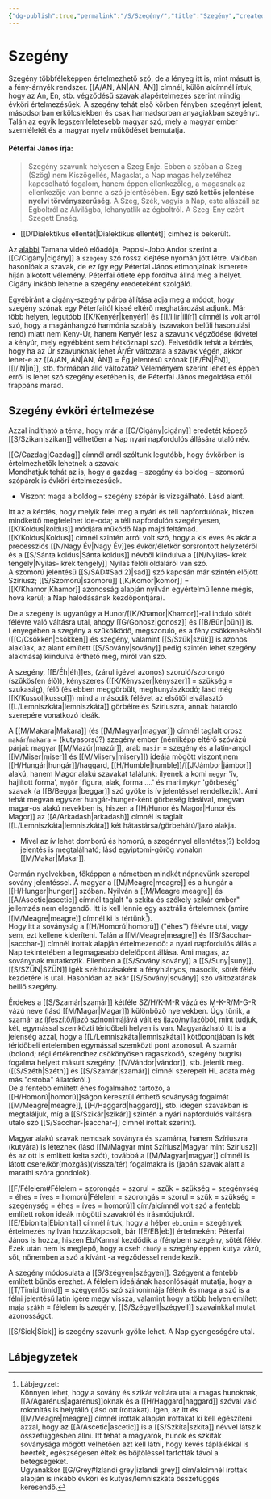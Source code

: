 ```yaml
---
{"dg-publish":true,"permalink":"/S/Szegény/","title":"Szegény","created":"2024-04-25T13:43","updated":"2025-03-21T21:52"}
---
```



# Szegény

Szegény többféleképpen értelmezhető szó, de a lényeg itt is, mint másutt is, a fény-árnyék rendszer. [[A/AN, ÁN\|AN, ÁN]] címnél, külön alcímnél írtuk, hogy az An, En, stb. végződésű szavak alapértelmezés szerint mindig évköri értelmezésűek. A szegény tehát első körben fényben szegényt jelent, másodsorban erkölcsiekben és csak harmadsorban anyagiakban szegényt. Talán az egyik legszemléletesebb magyar szó, mely a magyar ember szemléletét és a magyar nyelv működését bemutatja.  

#### Péterfai János írja:

> Szegény szavunk helyesen a Szeg Enje. Ebben a szóban a Szeg (Szög) nem Kiszögellés, Magaslat, a Nap magas helyzetéhez kapcsolható fogalom, hanem éppen ellenkezőleg, a magasnak az ellenkezője van benne a szó jelentésében. **Egy szó kettős jelentése nyelvi törvényszerűség**. A Szeg, Szék, vagyis a Nap, este alászáll az Égboltról az Alvilágba, lehanyatlik az égboltról. A Szeg-Ény ezért Szegett Enség.  
- [[D/Dialektikus ellentét\|Dialektikus ellentét]] címhez is bekerült.

Az [alábbi](https://youtu.be/zWDcsCmCJ6k) Tamana videó előadója, Paposi-Jobb Andor szerint a [[C/Cigány\|cigány]] a `szegény` szó rossz kiejtése nyomán jött létre. Valóban hasonlóak a szavak, de ez így egy Péterfai János etimonjainak ismerete híján alkotott vélemény. Péterfai ötlete épp fordítva állná meg a helyét. Cigány inkább lehetne a szegény eredeteként szolgáló.  

Egyébiránt a cigány-szegény párba állítása adja meg a módot, hogy szegény szónak egy Péterfaitól kissé eltérő meghatározást adjunk. Már több helyen, legutóbb [[K/Kenyér\|kenyér]] és [[I/Illír\|illír]] címnél is volt arról szó, hogy a magánhangzó harmónia szabály (szavakon belüli hasonulási rend) miatt nem Keny-Úr, hanem Kenyér lesz a szavunk végződése (kivétel a kényúr, mely egyébként sem hétköznapi szó). Felvetődik tehát a kérdés, hogy ha az Úr szavunknak lehet Ár/Ér változata a szavak végén, akkor lehet-e az [[A/AN, ÁN\|AN, ÁN]] = Ég jelentésű szónak [[E/ÉN\|ÉN]], [[I/IN\|in]], stb. formában álló változata? Véleményem szerint lehet és éppen erről is lehet szó szegény esetében is, de Péterfai János megoldása ettől frappáns marad.  

## Szegény évköri értelmezése

Azzal indítható a téma, hogy már a [[C/Cigány\|cigány]] eredetét képező [[S/Szikan\|szikan]] vélhetően a Nap nyári napfordulós állására utaló név.  

[[G/Gazdag\|Gazdag]] címnél arról szóltunk legutóbb, hogy évkörben is értelmezhetők lehetnek a szavak:  
Mondhatjuk tehát az is, hogy a gazdag – szegény és boldog – szomorú szópárok is évköri értelmezésűek.  
- Viszont maga a boldog – szegény szópár is vizsgálható. Lásd alant.

Itt az a kérdés, hogy melyik felel meg a nyári és téli napfordulónak, hiszen mindkettő megfelelhet ide-oda; a téli napfordulón szegényesen, [[K/Koldus\|koldus]] módjára működő Nap majd feltámad.  
[[K/Koldus\|Koldus]] címnél szintén arról volt szó, hogy a kis éves és akár a precessziós [[N/Nagy Év\|Nagy Év]]es évkör/életkör sorsrontott helyzetéről és a [[S/Sánta koldus\|Sánta koldus]] névből kiindulva a [[N/Nyilas-Ikrek tengely\|Nyilas-Ikrek tengely]] Nyilas felőli oldaláról van szó.  
A szomorú jelentésű [[S/SAD#Sad 2)\|sad]] szó kapcsán már szintén előjött Szíriusz; [[S/Szomorú\|szomorú]] [[K/Komor\|komor]] = [[K/Khamor\|Khamor]] azonosság alapján nyilván egyértelmű lenne mégis, hová kerül; a Nap halódásának kezdőpontjára).  

De a szegény is ugyanúgy a Hunor/[[K/Khamor\|Khamor]]-ral induló sötét félévre való váltásra utal, ahogy [[G/Gonosz\|gonosz]] és [[B/Bűn\|bűn]] is. Lényegében a szegény a szűkölködő, megszoruló, és a fény csökkenéséből ([[C/Csökken\|csökken]] és szegény, valamint [[S/Szűk\|szűk]] is azonos alakúak, az alant említett [[S/Sovány\|sovány]] pedig szintén lehet szegény alakmása) kiindulva érthető meg, miről van szó.  

A szegény, [[E/Éh\|éh]]es, (zárul igével azonos) szoruló/szorongó (szűkös(en élő)), kényszeres ([[K/Kényszer\|kényszer]] = szükség = szukaság), félő (és ebben meggörbült, meghunyászkodó; lásd még [[K/Kussol\|kussol]]) mind a második félévet az elsőtől elválasztó [[L/Lemniszkáta\|lemniszkáta]] görbéire és Szíriuszra, annak határoló szerepére vonatkozó ideák.  

A [[M/Makara\|Makara]] (és [[M/Magyar\|magyar]]) címnél taglalt orosz `makár`/`makara` = (kutyasorsú?) szegény ember (némiképp eltérő szóvázú párjai: magyar [[M/Mazúr\|mazúr]], arab `masir` = szegény és a latin-angol [[M/Miser\|miser]] és [[M/Misery\|misery]]) ideája mögött viszont nem [[H/Hungár\|hungár]]/haggard, [[H/Humble\|humble]]/[[J/Jámbor\|jámbor]] alakú, hanem Magor alakú szavakat találunk: ilyenek a komi `megyr` 'ív, hajlított forma', `mygör` 'figura, alak, forma ....' és mari `mykyr` 'görbeség' szavak (a [[B/Beggar\|beggar]] szó gyöke is ív jelentéssel rendelkezik). Ami tehát megvan egyszer hungár-hunger-ként görbeség ideáival, megvan magar-os alakú nevekben is, hiszen a [[H/Hunor és Magor\|Hunor és Magor]] az [[A/Arkadash\|arkadash]] címnél is taglalt [[L/Lemniszkáta\|lemniszkáta]] két hátastársa/görbehátú/íjazó alakja.  
- Mivel az ív lehet domború és homorú, a szegénnyel ellentétes(?) boldog jelentés is megtalálható; lásd egyiptomi-görög vonalon [[M/Makar\|Makar]].

Germán nyelvekben, főképpen a németben mindkét népnevünk szerepel sovány jelentéssel. A magyar a [[M/Meagre\|meagre]] és a hungár a [[H/Hunger\|hunger]] szóban. Nyilván a [[M/Meagre\|meagre]] és [[A/Ascetic\|ascetic]] címnél taglalt "a szkíta és székely szikár ember" jellemzés nem elegendő. Itt is kell lennie egy asztrális értelemnek (amire [[M/Meagre\|meagre]] címnél ki is tértünk[^1]).  
Hogy itt a soványság a [[H/Homorú\|homorú]] ("éhes") félévre utal, vagy sem, ezt kellene kideríteni. Talán a [[M/Meagre\|meagre]] és [[S/Sacchar-\|sacchar-]] címnél írottak alapján értelmezendő: a nyári napfordulós állás a Nap tekintetében a legmagasabb delelőpont állása. Ami magas, az soványnak mutatkozik. Ellenben a [[S/Sovány\|sovány]] a [[S/Suny\|suny]], [[S/SZÜN\|SZÜN]] igék széthúzásaként a fényhiányos, második, sötét félév kezdetére is utal. Hasonlóan az akár [[S/Sovány\|sovány]] szó változatának beillő szegény.  

Érdekes a [[S/Szamár\|szamár]] kétféle SZ/H/K-M-R vázú és M-K-R/M-G-R vázú neve (lásd [[M/Magar\|Magar]]) különböző nyelvekben. Úgy tűnik, a szamár az íjfeszítő/íjazó szinonimájává vált és íjazó/nyilazóból, mint tudjuk, két, egymással szemközti téridőbeli helyen is van. Magyarázható itt is a jelenség azzal, hogy a [[L/Lemniszkáta\|lemniszkáta]] kötőpontjában is két téridőbeli értelemben egymással szemközti pont azonosul. A szamár (bolond; régi értékrendhez csökönyösen ragaszkodó, szegény bugris) fogalma helyett másutt szegény, [[V/Vándor\|vándor]], stb. jelenik meg. ([[S/Széth\|Széth]] és [[S/Szamár\|szamár]] címnél szerepelt HL adata még más "ostoba" állatokról.)  
De a fentebb említett éhes fogalmához tartozó, a [[H/Homorú\|homorú]]ságon keresztül érthető soványság fogalmát [[M/Meagre\|meagre]], [[H/Haggard\|haggard]], stb. idegen szavakban is megtaláljuk, míg a [[S/Szikár\|szikár]] szintén a nyári napfordulós váltásra utaló szó [[S/Sacchar-\|sacchar-]] címnél írottak szerint).   

Magyar alakú szavak nemcsak soványra és szamárra, hanem Szíriuszra (kutyára) is léteznek (lásd [[M/Magyar mint Szíriusz\|Magyar mint Szíriusz]] és az ott is említett kelta szót), továbbá a [[M/Magyar\|magyar]] címnél is látott csere/kör(mozgás)(vissza/tér) fogalmakra is (japán szavak alatt a marathi szóra gondolok).  

[[F/Félelem#Félelem = szorongás = szorul = szűk = szükség = szegénység = éhes = íves = homorú\|Félelem = szorongás = szorul = szűk = szükség = szegénység = éhes = íves = homorú]] cím/alcímnél volt szó a fentebb említett rokon ideák mögötti szavakról és írásmódjukról.  
[[E/Ebionita\|Ebionita]] címnél írtuk, hogy a héber `ebionim` = szegények értelmezés nyilván hozzákapcsolt, bár [[E/EB\|eb]] értelmeként Péterfai János is hozza, hiszen Eb/Kannal kezdődik a (fényben) szegény, sötét félév.  
Ezek után nem is meglepő, hogy a cseh `chudý` = szegény éppen kutya vázú, sőt, nőnemben a szó a kívánt -a végződéssel rendelkezik.  

A szegény módosulata a [[S/Szégyen\|szégyen]]. Szégyent a fentebb említett bűnös érezhet. A félelem ideájának hasonlóságát mutatja, hogy a [[T/Timid\|timid]] = szégyenlős szó szinonimája félénk és maga a szó is a félni jelentésű latin igére megy vissza, valamint hogy a több helyen említett maja `szákh` = félelem is szegény, [[S/Szégyell\|szégyell]] szavainkkal mutat azonosságot.  

[[S/Sick\|Sick]] is szegény szavunk gyöke lehet. A Nap gyengeségére utal.  

## Lábjegyzetek

[^1]: Lábjegyzet:  
Könnyen lehet, hogy a sovány és szikár voltára utal a magas hunoknak, [[A/Agarénus\|agarénus]]oknak és a [[H/Haggard\|haggard]] szóval való rokonítás is helytálló (lásd ott írottakat). Igen, az itt és [[M/Meagre\|meagre]] címnél írottak alapján írottakat ki kell egészíteni azzal, hogy az [[A/Ascetic\|ascetic]] is a [[S/Szkíta\|szkíta]] névvel látszik összefüggésben állni. Itt tehát a magyarok, hunok és szkíták soványsága mögött vélhetően azt kell látni, hogy kevés táplálékkal is beérték, egészségesen éltek és böjtöléssel tartották távol a betegségeket.  
Ugyanakkor [[G/Grey#Izlandi grey\|izlandi grey]] cím/alcímnél írottak alapján is inkább évköri és kutyás/lemniszkáta összefüggés keresendő.  